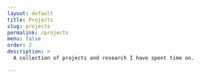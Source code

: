 ```yaml
---
layout: default
title: Projects
slug: projects
permalink: /projects
menu: false
order: 2
description: >
  A collection of projects and research I have spent time on. 

---
```

<!--- add above maybe
accent_color: rgb(38,139,210)
accent_image:
  background: rgb(32,32,32)
  overlay:    false
  -->